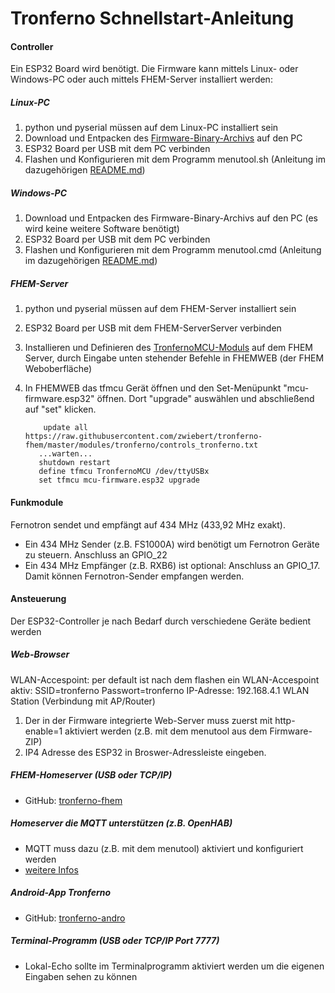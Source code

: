 # Tronferno Schnellstart-Anleitung


#### Controller

Ein ESP32 Board wird benötigt. Die Firmware kann mittels Linux- oder Windows-PC oder auch mittels FHEM-Server installiert werden:
  
##### Linux-PC
1. python und pyserial müssen auf dem Linux-PC installiert sein
2. Download und Entpacken des [Firmware-Binary-Archivs](https://codeload.github.com/zwiebert/tronferno-mcu-bin/zip/master) auf den PC 
3. ESP32 Board per USB mit dem PC verbinden
4. Flashen und Konfigurieren mit dem Programm menutool.sh (Anleitung im dazugehörigen [README.md](https://github.com/zwiebert/tronferno-mcu-bin/blob/master/README.md))
   
##### Windows-PC
1. Download und Entpacken des Firmware-Binary-Archivs auf den PC (es wird keine weitere Software benötigt)
2. ESP32 Board per USB mit dem PC verbinden
3. Flashen und Konfigurieren mit dem Programm menutool.cmd (Anleitung im dazugehörigen [README.md](https://github.com/zwiebert/tronferno-mcu-bin/blob/master/README.md))
        
##### FHEM-Server
1. python und pyserial müssen auf dem FHEM-Server installiert sein
3. ESP32 Board per USB mit dem FHEM-ServerServer verbinden
3. Installieren und Definieren des [TronfernoMCU-Moduls](https://github.com/zwiebert/tronferno-fhem/blob/master/README-de.md) auf dem FHEM Server, durch Eingabe unten stehender Befehle in FHEMWEB (der FHEM Weboberfläche)
4. In FHEMWEB das tfmcu Gerät öffnen und den Set-Menüpunkt "mcu-firmware.esp32" öffnen. Dort "upgrade" auswählen und abschließend auf "set" klicken.

           update all https://raw.githubusercontent.com/zwiebert/tronferno-fhem/master/modules/tronferno/controls_tronferno.txt
          ...warten...
          shutdown restart
          define tfmcu TronfernoMCU /dev/ttyUSBx 
          set tfmcu mcu-firmware.esp32 upgrade

#### Funkmodule

Fernotron sendet und empfängt auf 434 MHz (433,92 MHz exakt).
        
* Ein 434 MHz Sender (z.B. FS1000A) wird benötigt um Fernotron Geräte zu steuern. Anschluss an GPIO_22  
* Ein 434 MHz Empfänger (z.B. RXB6) ist optional: Anschluss an GPIO_17. Damit können Fernotron-Sender empfangen werden.
  
  
#### Ansteuerung
  
Der ESP32-Controller je nach Bedarf durch verschiedene Geräte bedient werden
  
##### Web-Browser
WLAN-Accespoint:
  per default ist nach dem flashen ein WLAN-Accespoint aktiv: SSID=tronferno Passwort=tronferno  IP-Adresse: 192.168.4.1 
WLAN Station (Verbindung mit AP/Router)
1. Der in der Firmware integrierte Web-Server muss zuerst mit http-enable=1 aktiviert werden (z.B. mit dem menutool aus dem Firmware-ZIP)
2. IP4 Adresse des ESP32 in Broswer-Adressleiste eingeben.
        
     
##### FHEM-Homeserver (USB oder TCP/IP)
* GitHub: [tronferno-fhem](https://github.com/zwiebert/tronferno-fhem)
     
##### Homeserver die MQTT unterstützen (z.B. OpenHAB)
* MQTT muss dazu (z.B. mit dem menutool) aktiviert und konfiguriert werden
* [weitere Infos](https://github.com/zwiebert/tronferno-mcu-bin/blob/master/README.md)
     
##### Android-App Tronferno
* GitHub: [tronferno-andro](https://github.com/zwiebert/tronferno-andro)
           
##### Terminal-Programm (USB oder TCP/IP Port 7777)
* Lokal-Echo sollte im Terminalprogramm aktiviert werden um die eigenen Eingaben sehen zu können
     
     


